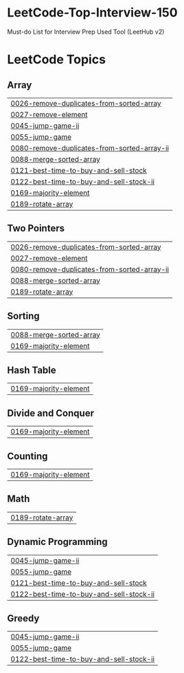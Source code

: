 # LeetCode-Top-Interview-150
Must-do List for Interview Prep 
Used Tool (LeetHub v2)

<!---LeetCode Topics Start-->
# LeetCode Topics
## Array
|  |
| ------- |
| [0026-remove-duplicates-from-sorted-array](https://github.com/algoriminseo/LeetCode-Top-Interview-150/tree/master/0026-remove-duplicates-from-sorted-array) |
| [0027-remove-element](https://github.com/algoriminseo/LeetCode-Top-Interview-150/tree/master/0027-remove-element) |
| [0045-jump-game-ii](https://github.com/algoriminseo/LeetCode-Top-Interview-150/tree/master/0045-jump-game-ii) |
| [0055-jump-game](https://github.com/algoriminseo/LeetCode-Top-Interview-150/tree/master/0055-jump-game) |
| [0080-remove-duplicates-from-sorted-array-ii](https://github.com/algoriminseo/LeetCode-Top-Interview-150/tree/master/0080-remove-duplicates-from-sorted-array-ii) |
| [0088-merge-sorted-array](https://github.com/algoriminseo/LeetCode-Top-Interview-150/tree/master/0088-merge-sorted-array) |
| [0121-best-time-to-buy-and-sell-stock](https://github.com/algoriminseo/LeetCode-Top-Interview-150/tree/master/0121-best-time-to-buy-and-sell-stock) |
| [0122-best-time-to-buy-and-sell-stock-ii](https://github.com/algoriminseo/LeetCode-Top-Interview-150/tree/master/0122-best-time-to-buy-and-sell-stock-ii) |
| [0169-majority-element](https://github.com/algoriminseo/LeetCode-Top-Interview-150/tree/master/0169-majority-element) |
| [0189-rotate-array](https://github.com/algoriminseo/LeetCode-Top-Interview-150/tree/master/0189-rotate-array) |
## Two Pointers
|  |
| ------- |
| [0026-remove-duplicates-from-sorted-array](https://github.com/algoriminseo/LeetCode-Top-Interview-150/tree/master/0026-remove-duplicates-from-sorted-array) |
| [0027-remove-element](https://github.com/algoriminseo/LeetCode-Top-Interview-150/tree/master/0027-remove-element) |
| [0080-remove-duplicates-from-sorted-array-ii](https://github.com/algoriminseo/LeetCode-Top-Interview-150/tree/master/0080-remove-duplicates-from-sorted-array-ii) |
| [0088-merge-sorted-array](https://github.com/algoriminseo/LeetCode-Top-Interview-150/tree/master/0088-merge-sorted-array) |
| [0189-rotate-array](https://github.com/algoriminseo/LeetCode-Top-Interview-150/tree/master/0189-rotate-array) |
## Sorting
|  |
| ------- |
| [0088-merge-sorted-array](https://github.com/algoriminseo/LeetCode-Top-Interview-150/tree/master/0088-merge-sorted-array) |
| [0169-majority-element](https://github.com/algoriminseo/LeetCode-Top-Interview-150/tree/master/0169-majority-element) |
## Hash Table
|  |
| ------- |
| [0169-majority-element](https://github.com/algoriminseo/LeetCode-Top-Interview-150/tree/master/0169-majority-element) |
## Divide and Conquer
|  |
| ------- |
| [0169-majority-element](https://github.com/algoriminseo/LeetCode-Top-Interview-150/tree/master/0169-majority-element) |
## Counting
|  |
| ------- |
| [0169-majority-element](https://github.com/algoriminseo/LeetCode-Top-Interview-150/tree/master/0169-majority-element) |
## Math
|  |
| ------- |
| [0189-rotate-array](https://github.com/algoriminseo/LeetCode-Top-Interview-150/tree/master/0189-rotate-array) |
## Dynamic Programming
|  |
| ------- |
| [0045-jump-game-ii](https://github.com/algoriminseo/LeetCode-Top-Interview-150/tree/master/0045-jump-game-ii) |
| [0055-jump-game](https://github.com/algoriminseo/LeetCode-Top-Interview-150/tree/master/0055-jump-game) |
| [0121-best-time-to-buy-and-sell-stock](https://github.com/algoriminseo/LeetCode-Top-Interview-150/tree/master/0121-best-time-to-buy-and-sell-stock) |
| [0122-best-time-to-buy-and-sell-stock-ii](https://github.com/algoriminseo/LeetCode-Top-Interview-150/tree/master/0122-best-time-to-buy-and-sell-stock-ii) |
## Greedy
|  |
| ------- |
| [0045-jump-game-ii](https://github.com/algoriminseo/LeetCode-Top-Interview-150/tree/master/0045-jump-game-ii) |
| [0055-jump-game](https://github.com/algoriminseo/LeetCode-Top-Interview-150/tree/master/0055-jump-game) |
| [0122-best-time-to-buy-and-sell-stock-ii](https://github.com/algoriminseo/LeetCode-Top-Interview-150/tree/master/0122-best-time-to-buy-and-sell-stock-ii) |
<!---LeetCode Topics End-->
